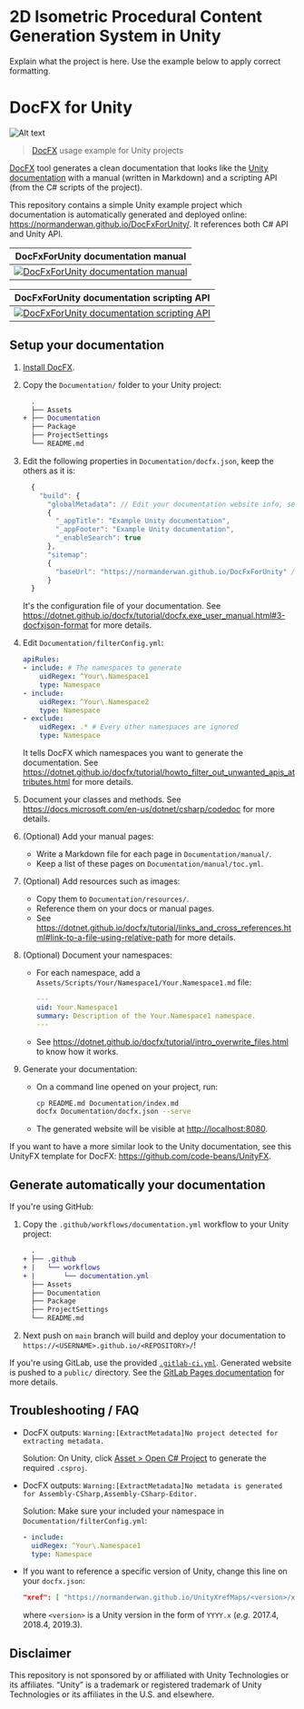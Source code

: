 # 2D Isometric Procedural Content Generation System in Unity

Explain what the project is here. Use the example below to apply correct formatting.

# DocFX for Unity

![Alt text](./../Documentation/resources/ExampleManual.png?raw=true "Title")


> [DocFX](https://dotnet.github.io/docfx/index.html) usage example for Unity projects

[DocFX](https://dotnet.github.io/docfx/) tool generates a clean documentation that looks like the
[Unity documentation](https://docs.unity3d.com/Manual/index.html) with a manual (written in Markdown) and a scripting
API (from the C# scripts of the project).

This repository contains a simple Unity example project which documentation is automatically generated and deployed
online: <https://normanderwan.github.io/DocFxForUnity/>. It references both C# API and Unity API.

| DocFxForUnity documentation manual |
|:----------------------------------:|
| [![DocFxForUnity documentation manual](https://normanderwan.github.io/DocFxForUnity/resources/ExampleManual.png)](https://normanderwan.github.io/DocFxForUnity/manual/coniunctis.html) |

| DocFxForUnity documentation scripting API |
|:----------------------------------:|
| [![DocFxForUnity documentation scripting API](https://normanderwan.github.io/DocFxForUnity/resources/ExampleScriptingApi.png)](https://normanderwan.github.io/DocFxForUnity/api/DocFxForUnity.Player.html) |

## Setup your documentation

1. [Install DocFX](https://dotnet.github.io/docfx/tutorial/docfx_getting_started.html#2-use-docfx-as-a-command-line-tool).
2. Copy the `Documentation/` folder to your Unity project:

    ```diff
      .
      ├── Assets
    + ├── Documentation
      ├── Package
      ├── ProjectSettings
      └── README.md
    ```

3. Edit the following properties in `Documentation/docfx.json`, keep the others as it is:

    ```javascript
      {
        "build": {
          "globalMetadata": // Edit your documentation website info, see: https://dotnet.github.io/docfx/tutorial/docfx.exe_user_manual.html#322-reserved-metadata
          {
            "_appTitle": "Example Unity documentation",
            "_appFooter": "Example Unity documentation",
            "_enableSearch": true
          },
          "sitemap":
          {
            "baseUrl": "https://normanderwan.github.io/DocFxForUnity" // The URL of your documentation website
          }
      }
    ```

    It's the configuration file of your documentation.
    See <https://dotnet.github.io/docfx/tutorial/docfx.exe_user_manual.html#3-docfxjson-format> for more details.

4. Edit `Documentation/filterConfig.yml`:

    ```yaml
    apiRules:
    - include: # The namespaces to generate
        uidRegex: ^Your\.Namespace1
        type: Namespace
    - include:
        uidRegex: ^Your\.Namespace2
        type: Namespace
    - exclude:
        uidRegex: .* # Every other namespaces are ignored
        type: Namespace
    ```

    It tells DocFX which namespaces you want to generate the documentation.
    See <https://dotnet.github.io/docfx/tutorial/howto_filter_out_unwanted_apis_attributes.html> for more details.

5. Document your classes and methods. See <https://docs.microsoft.com/en-us/dotnet/csharp/codedoc> for more details.

6. (Optional) Add your manual pages:
    - Write a Markdown file for each page in `Documentation/manual/`.
    - Keep a list of these pages on `Documentation/manual/toc.yml`.

7. (Optional) Add resources such as images:
    - Copy them to `Documentation/resources/`.
    - Reference them on your docs or manual pages.
    - See <https://dotnet.github.io/docfx/tutorial/links_and_cross_references.html#link-to-a-file-using-relative-path> for more details.

8. (Optional) Document your namespaces:
    - For each namespace, add a `Assets/Scripts/Your/Namespace1/Your.Namespace1.md` file:

        ```yaml
        ---
        uid: Your.Namespace1
        summary: Description of the Your.Namespace1 namespace.
        ---
        ```
    - See <https://dotnet.github.io/docfx/tutorial/intro_overwrite_files.html> to know how it works.

9. Generate your documentation:
    - On a command line opened on your project, run:

        ```bash
        cp README.md Documentation/index.md
        docfx Documentation/docfx.json --serve
        ```

    - The generated website will be visible at <http://localhost:8080>.

If you want to have a more similar look to the Unity documentation, see this UnityFX template for DocFX:
<https://github.com/code-beans/UnityFX>.

## Generate automatically your documentation

If you're using GitHub:

1. Copy the `.github/workflows/documentation.yml` workflow to your Unity project:

    ```diff
      .
    + ├── .github
    + |   └── workflows
    + |       └── documentation.yml
      ├── Assets
      ├── Documentation
      ├── Package
      ├── ProjectSettings
      └── README.md
    ```

2. Next push on `main` branch will build and deploy your documentation to `https://<USERNAME>.github.io/<REPOSITORY>/`!

If you're using GitLab, use the provided
[`.gitlab-ci.yml`](https://github.com/NormandErwan/DocFxForUnity/blob/main/.gitlab-ci.yml).
Generated website is pushed to a `public/` directory. See the
[GitLab Pages documentation](https://docs.gitlab.com/ee/user/project/pages/getting_started_part_four.html) for more
details.

## Troubleshooting / FAQ

- DocFX outputs: `Warning:[ExtractMetadata]No project detected for extracting metadata.`

    Solution: On Unity, click [Asset > Open C# Project](https://docs.microsoft.com/fr-fr/visualstudio/cross-platform/media/vstu_open-csharp-project.png?view=vs-2019) to generate the required `.csproj`.

- DocFX outputs: `Warning:[ExtractMetadata]No metadata is generated for Assembly-CSharp,Assembly-CSharp-Editor.`

    Solution: Make sure your included your namespace in `Documentation/filterConfig.yml`:

    ```yaml
    - include:
      uidRegex: ^Your\.Namespace1
      type: Namespace
    ```

- If you want to reference a specific version of Unity, change this line on your `docfx.json`:

  ```json
  "xref": [ "https://normanderwan.github.io/UnityXrefMaps/<version>/xrefmap.yml" ],
  ```

  where `<version>` is a Unity version in the form of `YYYY.x` (*e.g.* 2017.4, 2018.4, 2019.3).

## Disclaimer

This repository is not sponsored by or affiliated with Unity Technologies or its affiliates.
“Unity” is a trademark or registered trademark of Unity Technologies or its affiliates in the U.S. and elsewhere.